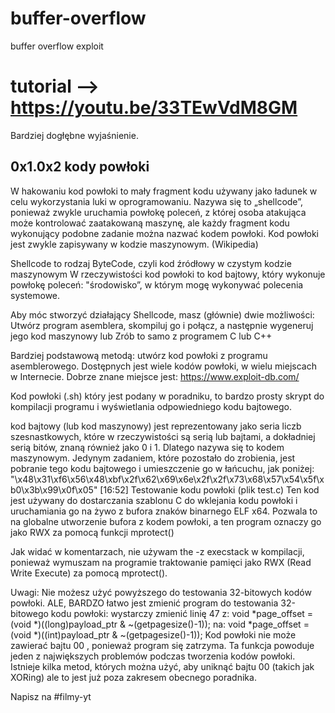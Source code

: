 # buffer-overflow
buffer overflow exploit

# tutorial --> https://youtu.be/33TEwVdM8GM

Bardziej dogłębne wyjaśnienie. 

## 0x1.0x2 kody powłoki
W hakowaniu kod powłoki to mały fragment kodu używany jako ładunek w celu wykorzystania luki w oprogramowaniu. Nazywa się to „shellcode”, ponieważ zwykle uruchamia powłokę poleceń, z której osoba atakująca może kontrolować zaatakowaną maszynę, ale każdy fragment kodu wykonujący podobne zadanie można nazwać kodem powłoki. Kod powłoki jest zwykle zapisywany w kodzie maszynowym. (Wikipedia)

Shellcode to rodzaj ByteCode, czyli kod źródłowy w czystym kodzie maszynowym
W rzeczywistości kod powłoki to kod bajtowy, który wykonuje powłokę poleceń: "środowisko”, w którym mogę wykonywać polecenia systemowe.

Aby móc stworzyć działający Shellcode, masz (głównie) dwie możliwości:
Utwórz program asemblera, skompiluj go i połącz, a następnie wygeneruj jego kod maszynowy lub
Zrób to samo z programem C lub C++

Bardziej podstawową metodą: utwórz kod powłoki z programu asemblerowego.
Dostępnych jest wiele kodów powłoki, w wielu miejscach w Internecie. Dobrze znane miejsce jest: https://www.exploit-db.com/

Kod powłoki (.sh) który jest podany w poradniku, to bardzo prosty skrypt do kompilacji programu i wyświetlania odpowiedniego kodu bajtowego.

kod bajtowy (lub kod maszynowy) jest reprezentowany jako seria liczb szesnastkowych, które w rzeczywistości są serią lub bajtami, a dokładniej serią bitów, znaną również jako 0 i 1. Dlatego nazywa się to kodem maszynowym.
Jedynym zadaniem, które pozostało do zrobienia, jest pobranie tego kodu bajtowego i umieszczenie go w łańcuchu, jak poniżej:
"\x48\x31\xf6\x56\x48\xbf\x2f\x62\x69\x6e\x2f\x2f\x73\x68\x57\x54\x5f\xb0\x3b\x99\x0f\x05"
[16:52]
Testowanie kodu powłoki (plik test.c)
Ten kod jest używany do dostarczania szablonu C do wklejania kodu powłoki i uruchamiania go na żywo z bufora znaków binarnego ELF x64. Pozwala to na globalne utworzenie bufora z kodem powłoki, a ten program oznaczy go jako RWX za pomocą funkcji mprotect()

Jak widać w komentarzach, nie używam the -z execstack w kompilacji, ponieważ wymuszam na programie traktowanie pamięci jako RWX (Read Write Execute) za pomocą mprotect().

Uwagi:
Nie możesz użyć powyższego do testowania 32-bitowych kodów powłoki.
ALE, BARDZO łatwo jest zmienić program do testowania 32-bitowego kodu powłoki: wystarczy zmienić linię 47 z:
void *page_offset = (void *)((long)payload_ptr & ~(getpagesize()-1));
na:
void *page_offset = (void *)((int)payload_ptr & ~(getpagesize()-1));
Kod powłoki nie może zawierać bajtu 00 , ponieważ program się zatrzyma. Ta funkcja powoduje jeden z największych problemów podczas tworzenia kodów powłoki. Istnieje kilka metod, których można użyć, aby uniknąć bajtu 00 (takich jak XORing) ale to jest już poza zakresem obecnego poradnika.

Napisz na #filmy-yt
